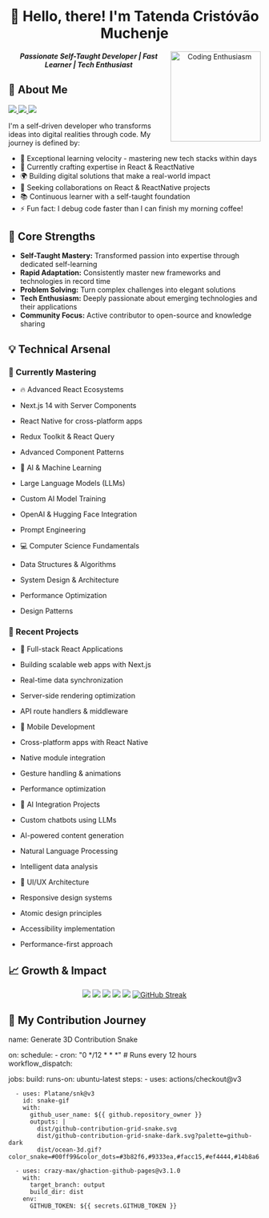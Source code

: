 <div align="center">  
  
# 👋 Hello, there! I'm Tatenda Cristóvão Muchenje
<img align="right" height="180em" alt="Coding Enthusiasm" src="https://media.giphy.com/media/l44Qqz6gO6JiVV3pu/giphy.gif">

#### _Passionate Self-Taught Developer | Fast Learner | Tech Enthusiast_

</div>

## 🚀 About Me
<div>
<p>
    <a href="https://www.twitter.com/FitascoFrost" target="_blank" rel="noreferrer">
        <img src="https://img.shields.io/twitter/follow/FitascoFrost?logo=twitter&style=for-the-badge&color=0891b2&labelColor=1c1917"/>
    </a>
    <a href="https://www.github.com/ProlificCoder17" target="_blank" rel="noreferrer">
        <img src="https://img.shields.io/github/followers/ProlificCoder17?logo=github&style=for-the-badge&color=0891b2&labelColor=1c1917" />
    </a>
    <a href="https://github.com/ProlificCoder17">
        <img src="https://komarev.com/ghpvc/?username=ProlificCoder17&style=for-the-badge&color=0891b2">
    </a>
</p>

I'm a self-driven developer who transforms ideas into digital realities through code. My journey is defined by:

- 🚀 Exceptional learning velocity - mastering new tech stacks within days
- 🎯 Currently crafting expertise in React & ReactNative
- 🌍 Building digital solutions that make a real-world impact
- 🤝 Seeking collaborations on React & ReactNative projects
- 📚 Continuous learner with a self-taught foundation
- ⚡ Fun fact: I debug code faster than I can finish my morning coffee!

## 🌟 Core Strengths

- **Self-Taught Mastery:** Transformed passion into expertise through dedicated self-learning
- **Rapid Adaptation:** Consistently master new frameworks and technologies in record time
- **Problem Solving:** Turn complex challenges into elegant solutions
- **Tech Enthusiasm:** Deeply passionate about emerging technologies and their applications
- **Community Focus:** Active contributor to open-source and knowledge sharing

## 💡 Technical Arsenal

### 🎯 Currently Mastering
- 🔥 Advanced React Ecosystems
 - Next.js 14 with Server Components
 - React Native for cross-platform apps
 - Redux Toolkit & React Query
 - Advanced Component Patterns

- 🤖 AI & Machine Learning
 - Large Language Models (LLMs)
 - Custom AI Model Training
 - OpenAI & Hugging Face Integration
 - Prompt Engineering

- 💻 Computer Science Fundamentals
 - Data Structures & Algorithms
 - System Design & Architecture
 - Performance Optimization
 - Design Patterns

### 🚀 Recent Projects
- 🌟 Full-stack React Applications
 - Building scalable web apps with Next.js
 - Real-time data synchronization
 - Server-side rendering optimization
 - API route handlers & middleware

- 📱 Mobile Development
 - Cross-platform apps with React Native
 - Native module integration
 - Gesture handling & animations
 - Performance optimization

- 🤖 AI Integration Projects
 - Custom chatbots using LLMs
 - AI-powered content generation
 - Natural Language Processing
 - Intelligent data analysis

- 🎨 UI/UX Architecture
 - Responsive design systems
 - Atomic design principles
 - Accessibility implementation
 - Performance-first approach

## 📈 Growth & Impact

<div align="center">

![](http://github-profile-summary-cards.vercel.app/api/cards/profile-details?username=ProlificCoder17&theme=dracula)
![](http://github-profile-summary-cards.vercel.app/api/cards/repos-per-language?username=ProlificCoder17&theme=dracula)
![](http://github-profile-summary-cards.vercel.app/api/cards/most-commit-language?username=ProlificCoder17&theme=dracula)
![](http://github-profile-summary-cards.vercel.app/api/cards/stats?username=ProlificCoder17&theme=dracula)
![](http://github-profile-summary-cards.vercel.app/api/cards/productive-time?username=ProlificCoder17&theme=dracula&utcOffset=8)
[![GitHub Streak](https://github-readme-streak-stats.herokuapp.com?user=ProlificCoder17&theme=dracula)](https://git.io/streak-stats)

</div>

## 🐍 My Contribution Journey
name: Generate 3D Contribution Snake

on:
  schedule:
    - cron: "0 */12 * * *"  # Runs every 12 hours
  workflow_dispatch:

jobs:
  build:
    runs-on: ubuntu-latest
    steps:
      - uses: actions/checkout@v3

      - uses: Platane/snk@v3
        id: snake-gif
        with:
          github_user_name: ${{ github.repository_owner }}
          outputs: |
            dist/github-contribution-grid-snake.svg
            dist/github-contribution-grid-snake-dark.svg?palette=github-dark
            dist/ocean-3d.gif?color_snake=#00ff99&color_dots=#3b82f6,#9333ea,#facc15,#ef4444,#14b8a6

      - uses: crazy-max/ghaction-github-pages@v3.1.0
        with:
          target_branch: output
          build_dir: dist
        env:
          GITHUB_TOKEN: ${{ secrets.GITHUB_TOKEN }}
